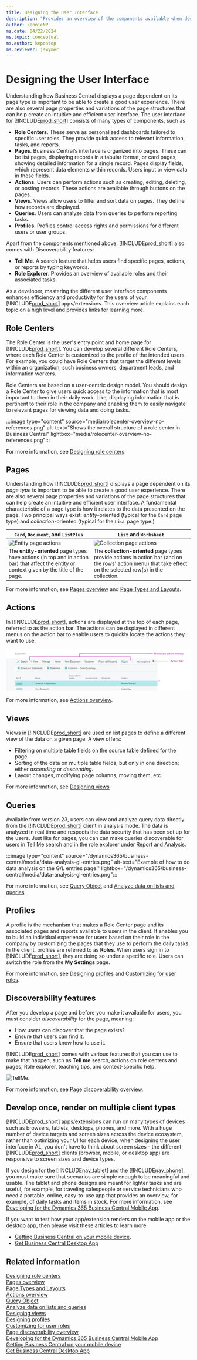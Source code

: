 ```yaml
---
title: Designing the User Interface
description: "Provides an overview of the components available when designing a user interface in Business Central"
author: kennieNP
ms.date: 04/22/2024
ms.topic: conceptual
ms.author: kepontop
ms.reviewer: jswymer
---
```


# Designing the User Interface

Understanding how Business Central displays a page dependent on its page type is important to be able to create a good user experience. There are also several page properties and variations of the page structures that can help create an intuitive and efficient user interface. The user interface for [!INCLUDE[prod_short](includes/prod_short.md)] consists of many types of components, such as 

* **Role Centers**. These serve as personalized dashboards tailored to specific user roles. They provide quick access to relevant information, tasks, and reports.
* **Pages**. Business Central’s interface is organized into pages. These can be list pages, displaying records in a tabular format, or card pages, showing detailed information for a single record. Pages display fields, which represent data elements within records. Users input or view data in these fields.
* **Actions**. Users can perform actions such as creating, editing, deleting, or posting records. These actions are available through buttons on the pages.
* **Views**. Views allow users to filter and sort data on pages. They define how records are displayed.
* **Queries**. Users can analyze data from queries to perform reporting tasks.
* **Profiles**. Profiles control access rights and permissions for different users or user groups.

Apart from the components mentioned above, [!INCLUDE[prod_short](includes/prod_short.md)] also comes with Discoverability features:
* **Tell Me**. A search feature that helps users find specific pages, actions, or reports by typing keywords.
* **Role Explorer**. Provides an overview of available roles and their associated tasks.

As a developer, mastering the different user interface components enhances efficiency and productivity for the users of your [!INCLUDE[prod_short](includes/prod_short.md)] apps/extensions. This overview article explains each topic on a high level and provides links for learning more.


## Role Centers

The Role Center is the user's entry point and home page for [!INCLUDE[prod_short](includes/prod_short.md)]. You can develop several different Role Centers, where each Role Center is customized to the profile of the intended users. For example, you could have Role Centers that target the different levels within an organization, such business owners, department leads, and information workers. 

Role Centers are based on a user-centric design model. You should design a Role Center to give users quick access to the information that is most important to them in their daily work. Like, displaying information that is pertinent to their role in the company and enabling them to easily navigate to relevant pages for viewing data and doing tasks.

:::image type="content" source="media/rolecenter-overview-no-references.png" alt-text="Shows the overall structure of a role center in Business Central" lightbox="media/rolecenter-overview-no-references.png":::

For more information, see [Designing role centers](devenv-designing-role-centers.md).


## Pages

Understanding how [!INCLUDE[prod_short](includes/prod_short.md)] displays a page dependent on its *page type* is important to be able to create a good user experience. There are also several page properties and variations of the page structures that can help create an intuitive and efficient user interface. A fundamental characteristic of a page type is how it relates to the data presented on the page. Two principal ways exist: *entity*-oriented (typical for the `Card` page type) and *collection*-oriented (typical for the `List` page type.) 

|`Card`, `Document`, and `ListPlus`|`List` and `Worksheet`|
|---------|---------------|
|![Entity page actions](media/page-layout-entity-actions.png "Entity pages and their actions")|![Collection page actions](media/page-layout-collection-actions.png "Collection pages and their actions")|
|The **entity-oriented** page types have actions (in top and in action bar) that affect the entity or context given by the title of the page.|The **collection-oriented** page types provide actions in action bar (and on the rows' action menu) that take effect on the selected row(s) in the collection.|

For more information, see [Pages overview](devenv-pages-overview.md) and [Page Types and Layouts](devenv-page-types-and-layouts.md).


## Actions

In [!INCLUDE[prod_short](includes/prod_short.md)], actions are displayed at the top of each page, referred to as the action bar. The actions can be displayed in different menus on the action bar to enable users to quickly locate the actions they want to use.

![image text.](media/action-overview.png) 

For more information, see [Actions overview](devenv-actions-overview.md).


## Views

Views in [!INCLUDE[prod_short](includes/prod_short.md)] are used on list pages to define a different view of the data on a given page. A view offers:

- Filtering on multiple table fields on the source table defined for the page.
- Sorting of the data on multiple table fields, but only in one direction; either *ascending* or *descending*.
- Layout changes, modifying page columns, moving them, etc. 

For more information, see [Designing views](devenv-views.md)


## Queries

Available from version 23, users can view and analyze query data directly from the [!INCLUDE[prod_short](includes/prod_short.md)] client in analysis mode. The data is analyzed in real time and respects the data security that has been set up for the users. Just like for pages, you can can make queries discoverable for users in Tell Me search and in the role explorer under Report and Analysis. 

:::image type="content" source="/dynamics365/business-central/media/data-analysis-gl-entries.png" alt-text="Example of how to do data analysis on the G/L entries page." lightbox="/dynamics365/business-central/media/data-analysis-gl-entries.png":::

For more information, see [Query Object](devenv-query-object.md) and [Analyze data on lists and queries](/dynamics365/business-central/analysis-mode?toc=/dynamics365/business-central/dev-itpro/toc.json).


## Profiles

A profile is the mechanism that makes a Role Center page and its associated pages and reports available to users in the client. It enables you to build an individual experience for users based on their role in the company by customizing the pages that they use to perform the daily tasks. In the client, profiles are referred to as **Roles**. When users sign in to [!INCLUDE[prod_short](includes/prod_short.md)], they are doing so under a specific role. Users can switch the role from the **My Settings** page. 

For more information, see [Designing profiles](devenv-design-profiles.md) and [Customizing for user roles](devenv-role-customization.md).


## Discoverability features 

After you develop a page and before you make it available for users, you must consider *discoverability* for the page, meaning:

- How users can discover that the page exists?
- Ensure that users can find it.
- Ensure that users know how to use it. 

[!INCLUDE[prod_short](includes/prod_short.md)] comes with various features that you can use to make that happen, such as **Tell me** search, actions on role centers and pages, Role explorer, teaching tips, and context-specific help. 

![TellMe.](media/tellmeApril19.png)

For more information, see [Page discoverability overview](devenv-page-discoverability.md).


## Develop once, render on multiple client types

[!INCLUDE[prod_short](includes/prod_short.md)] apps/extensions can run on many types of devices such as browsers, tablets, desktops, phones, and more. With a huge number of device targets and screen sizes across the device ecosystem, rather than optimizing your UI for each device, when designing the user interface in AL, you don't have to think about screen sizes - the different [!INCLUDE[prod_short](includes/prod_short.md)] clients (browser, mobile, or desktop app) are responsive to screen sizes and device types. 

If you design for the [!INCLUDE[nav_tablet](includes/nav_tablet_md.md)] and the [!INCLUDE[nav_phone](includes/nav_phone_md.md)], you must make sure that scenarios are simple enough to be meaningful and usable. The tablet and phone designs are meant for lighter tasks and are useful, for example, for traveling salespeople or service technicians who need a portable, online, easy-to-use app that provides an overview, for example, of daily tasks and items in stock. For more information, see [Developing for the Dynamics 365 Business Central Mobile App](devenv-introducing-business-central-mobile-app.md).

If you want to test how your app/extension renders on the mobile app or the desktop app, then please visit these articles to learn more
- [Getting Business Central on your mobile device](/dynamics365/business-central/install-mobile-app?toc=/dynamics365/business-central/dev-itpro/toc.json).
- [Get Business Central Desktop App](/dynamics365/business-central/install-desktop-app?toc=/dynamics365/business-central/dev-itpro/toc.json)

## Related information

[Designing role centers](devenv-designing-role-centers.md)  
[Pages overview](devenv-pages-overview.md)   
[Page Types and Layouts](devenv-page-types-and-layouts.md)  
[Actions overview](devenv-actions-overview.md)   
[Query Object](devenv-query-object.md)   
[Analyze data on lists and queries](/dynamics365/business-central/analysis-mode?toc=/dynamics365/business-central/dev-itpro/toc.json)  
[Designing views](devenv-views.md)   
[Designing profiles](devenv-design-profiles.md)  
[Customizing for user roles](devenv-role-customization.md)  
[Page discoverability overview](devenv-page-discoverability.md)   
[Developing for the Dynamics 365 Business Central Mobile App](devenv-introducing-business-central-mobile-app.md)   
[Getting Business Central on your mobile device](/dynamics365/business-central/install-mobile-app?toc=/dynamics365/business-central/dev-itpro/toc.json)  
[Get Business Central Desktop App](/dynamics365/business-central/install-desktop-app?toc=/dynamics365/business-central/dev-itpro/toc.json)  

